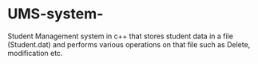 # UMS-system-
Student Management system in c++ that stores student data in a file (Student.dat) and performs various operations on that file such as Delete, modification  etc. 
